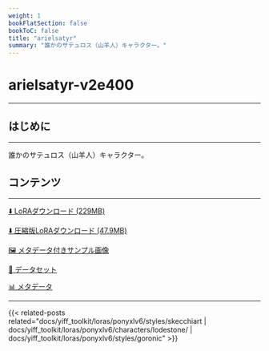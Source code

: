 ```yaml
---
weight: 1
bookFlatSection: false
bookToC: false
title: "arielsatyr"
summary: "誰かのサテュロス（山羊人）キャラクター。"
---
```


<!--markdownlint-disable MD025 MD033 -->

# arielsatyr-v2e400

---

## はじめに

---

誰かのサテュロス（山羊人）キャラクター。

## コンテンツ

---

[⬇️ LoRAダウンロード (229MB)](https://huggingface.co/rakki194/yt/resolve/main/ponyxl_loras/arielsatyr-v2e400.safetensors?download=true)

[⬇️ 圧縮版LoRAダウンロード (47.9MB)](https://huggingface.co/rakki194/yt/resolve/main/ponyxl_loras_shrunk_2/arielsatyr-v2e400_frockpt1_th-3.55.safetensors?download=true)

[🖼️ メタデータ付きサンプル画像](https://huggingface.co/k4d3/yiff_toolkit/tree/main/{})

[📐 データセット](https://huggingface.co/datasets/k4d3/furry/tree/main/{})

[📊 メタデータ](https://huggingface.co/k4d3/yiff_toolkit/raw/main/ponyxl_loras/arielsatyr-v2e400.json)

---

<!--
HUGO_SEARCH_EXCLUDE_START
-->
{{< related-posts related="docs/yiff_toolkit/loras/ponyxlv6/styles/skecchiart | docs/yiff_toolkit/loras/ponyxlv6/characters/lodestone/ | docs/yiff_toolkit/loras/ponyxlv6/styles/goronic" >}}
<!--
HUGO_SEARCH_EXCLUDE_END
-->
